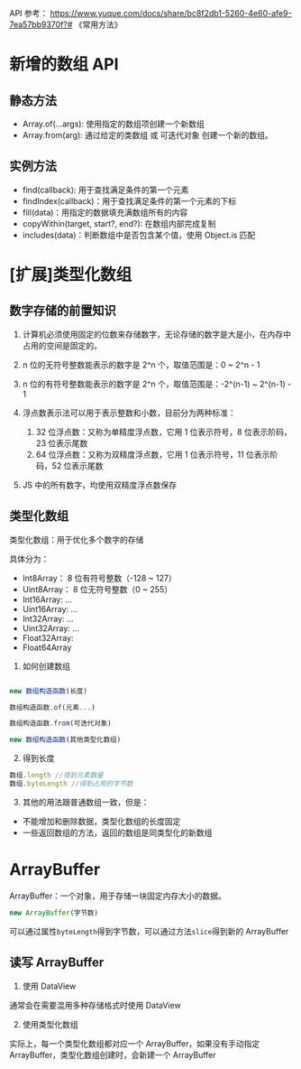 API 参考： https://www.yuque.com/docs/share/bc8f2db1-5260-4e60-afe9-7ea57bb9370f?# 《常用方法》

# 新增的数组 API

## 静态方法

- Array.of(...args): 使用指定的数组项创建一个新数组
- Array.from(arg): 通过给定的类数组 或 可迭代对象 创建一个新的数组。

## 实例方法

- find(callback): 用于查找满足条件的第一个元素
- findIndex(callback)：用于查找满足条件的第一个元素的下标
- fill(data)：用指定的数据填充满数组所有的内容
- copyWithin(target, start?, end?): 在数组内部完成复制
- includes(data)：判断数组中是否包含某个值，使用 Object.is 匹配

# [扩展]类型化数组

## 数字存储的前置知识

1. 计算机必须使用固定的位数来存储数字，无论存储的数字是大是小，在内存中占用的空间是固定的。

2. n 位的无符号整数能表示的数字是 2^n 个，取值范围是：0 ~ 2^n - 1

3. n 位的有符号整数能表示的数字是 2^n 个，取值范围是：-2^(n-1) ~ 2^(n-1) - 1

4. 浮点数表示法可以用于表示整数和小数，目前分为两种标准：

   1. 32 位浮点数：又称为单精度浮点数，它用 1 位表示符号，8 位表示阶码，23 位表示尾数
   2. 64 位浮点数：又称为双精度浮点数，它用 1 位表示符号，11 位表示阶码，52 位表示尾数

5. JS 中的所有数字，均使用双精度浮点数保存

## 类型化数组

类型化数组：用于优化多个数字的存储

具体分为：

- Int8Array： 8 位有符号整数（-128 ~ 127）
- Uint8Array： 8 位无符号整数（0 ~ 255）
- Int16Array: ...
- Uint16Array: ...
- Int32Array: ...
- Uint32Array: ...
- Float32Array:
- Float64Array

1. 如何创建数组

```js

new 数组构造函数(长度)

数组构造函数.of(元素...)

数组构造函数.from(可迭代对象)

new 数组构造函数(其他类型化数组)

```

2. 得到长度

```js
数组.length //得到元素数量
数组.byteLength //得到占用的字节数
```

3. 其他的用法跟普通数组一致，但是：

- 不能增加和删除数据，类型化数组的长度固定
- 一些返回数组的方法，返回的数组是同类型化的新数组

# ArrayBuffer

ArrayBuffer：一个对象，用于存储一块固定内存大小的数据。

```js
new ArrayBuffer(字节数)
```

可以通过属性`byteLength`得到字节数，可以通过方法`slice`得到新的 ArrayBuffer

## 读写 ArrayBuffer

1. 使用 DataView

通常会在需要混用多种存储格式时使用 DataView

2. 使用类型化数组

实际上，每一个类型化数组都对应一个 ArrayBuffer，如果没有手动指定 ArrayBuffer，类型化数组创建时，会新建一个 ArrayBuffer
